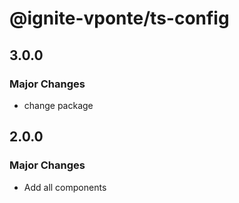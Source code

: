 # @ignite-vponte/ts-config

## 3.0.0

### Major Changes

- change package

## 2.0.0

### Major Changes

- Add all components

